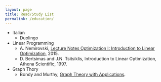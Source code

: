 ```yaml
---
layout: page
title: Read/Study List
permalink: /education/
---
```


- Italian
  - Duolingo
- Linear Programming
  - A. Nemirovski, [Lecture Notes Optimization I: Introduction to Linear Optimization](http://www2.isye.gatech.edu/~nemirovs/OPTI_LectureNotes2015.pdf), 2015.
  - D. Bertsimas and J.N. Tsitsiklis, Introduction to Linear Optimization, Athena Scientific, 1997.
- Graph Thory
  - Bondy and Murthy, [Graph Theory with Applications](https://www.iro.umontreal.ca/~hahn/IFT3545/GTWA.pdf).
